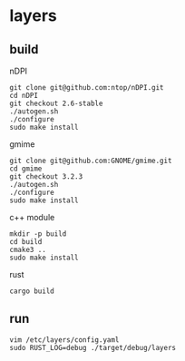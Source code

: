 layers
=======


build
-----

nDPI

    git clone git@github.com:ntop/nDPI.git
    cd nDPI
    git checkout 2.6-stable
    ./autogen.sh
    ./configure
    sudo make install

gmime


    git clone git@github.com:GNOME/gmime.git
    cd gmime
    git checkout 3.2.3
    ./autogen.sh
    ./configure
    sudo make install


c++ module

    mkdir -p build
    cd build
    cmake3 ..
    sudo make install


rust

    cargo build

run
---

    vim /etc/layers/config.yaml
    sudo RUST_LOG=debug ./target/debug/layers
   


